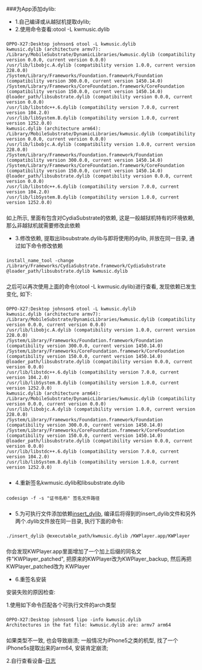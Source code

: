 ###为App添加dylib:

- 1.自己编译或从越狱机提取dylib;
- 2.使用命令查看:otool -L kwmusic.dylib

###
	OPPO-X27:Desktop johnson$ otool -L kwmusic.dylib 
	kwmusic.dylib (architecture armv7):
	/Library/MobileSubstrate/DynamicLibraries/kwmusic.dylib (compatibility version 0.0.0, current version 0.0.0)
	/usr/lib/libobjc.A.dylib (compatibility version 1.0.0, current version 228.0.0)
	/System/Library/Frameworks/Foundation.framework/Foundation (compatibility version 300.0.0, current version 1450.14.0)
	/System/Library/Frameworks/CoreFoundation.framework/CoreFoundation (compatibility version 150.0.0, current version 1450.14.0)
	@loader_path/libsubstrate.dylib (compatibility version 0.0.0, current version 0.0.0)
	/usr/lib/libstdc++.6.dylib (compatibility version 7.0.0, current version 104.2.0)
	/usr/lib/libSystem.B.dylib (compatibility version 1.0.0, current version 1252.0.0)
	kwmusic.dylib (architecture arm64):
	/Library/MobileSubstrate/DynamicLibraries/kwmusic.dylib (compatibility version 0.0.0, current version 0.0.0)
	/usr/lib/libobjc.A.dylib (compatibility version 1.0.0, current version 228.0.0)
	/System/Library/Frameworks/Foundation.framework/Foundation (compatibility version 300.0.0, current version 1450.14.0)
	/System/Library/Frameworks/CoreFoundation.framework/CoreFoundation (compatibility version 150.0.0, current version 1450.14.0)
	@loader_path/libsubstrate.dylib (compatibility version 0.0.0, current version 0.0.0)
	/usr/lib/libstdc++.6.dylib (compatibility version 7.0.0, current version 104.2.0)
	/usr/lib/libSystem.B.dylib (compatibility version 1.0.0, current version 1252.0.0)
###
如上所示, 里面有包含对CydiaSubstrate的依赖, 这是一般越狱机特有的环境依赖, 那么非越狱机就需要修改此依赖

* 3.修改依赖, 提取出libsubstrate.dylib与即将使用的dylib, 并放在同一目录, 通过如下命令修改依赖

###
	install_name_tool -change /Library/Frameworks/CydiaSubstrate.framework/CydiaSubstrate @loader_path/libsubstrate.dylib kwmusic.dylib
###
之后可以再次使用上面的命令(otool -L kwmusic.dylib)进行查看, 发现依赖已发生变化, 如下:
###
	OPPO-X27:Desktop johnson$ otool -L kwmusic.dylib 
	kwmusic.dylib (architecture armv7):
	/Library/MobileSubstrate/DynamicLibraries/kwmusic.dylib (compatibility version 0.0.0, current version 0.0.0)
	/usr/lib/libobjc.A.dylib (compatibility version 1.0.0, current version 228.0.0)
	/System/Library/Frameworks/Foundation.framework/Foundation (compatibility version 300.0.0, current version 1450.14.0)
	/System/Library/Frameworks/CoreFoundation.framework/CoreFoundation (compatibility version 150.0.0, current version 1450.14.0)
	@loader_path/libsubstrate.dylib (compatibility version 0.0.0, current version 0.0.0)
	/usr/lib/libstdc++.6.dylib (compatibility version 7.0.0, current version 104.2.0)
	/usr/lib/libSystem.B.dylib (compatibility version 1.0.0, current version 1252.0.0)
	kwmusic.dylib (architecture arm64):
	/Library/MobileSubstrate/DynamicLibraries/kwmusic.dylib (compatibility version 0.0.0, current version 0.0.0)
	/usr/lib/libobjc.A.dylib (compatibility version 1.0.0, current version 228.0.0)
	/System/Library/Frameworks/Foundation.framework/Foundation (compatibility version 300.0.0, current version 1450.14.0)
	/System/Library/Frameworks/CoreFoundation.framework/CoreFoundation (compatibility version 150.0.0, current version 1450.14.0)
	@loader_path/libsubstrate.dylib (compatibility version 0.0.0, current version 0.0.0)
	/usr/lib/libstdc++.6.dylib (compatibility version 7.0.0, current version 104.2.0)
	/usr/lib/libSystem.B.dylib (compatibility version 1.0.0, current version 1252.0.0)
###
* 4.重新签名kwmusic.dylib和libsubstrate.dylib

###
	codesign -f -s "证书名称" 签名文件路径
###

* 5.为可执行文件添加依赖[insert_dylib](https://github.com/Tyilo/insert_dylib), 编译后将得到的insert_dylib文件和另外两个.dylib文件放在同一目录, 执行下面的命令:


###
	./insert_dylib @executable_path/kwmusic.dylib /KWPlayer.app/KWPlayer
###
你会发现KWPlayer.app里面增加了一个加上后缀的同名文件"KWPlayer_patched", 把原来的KWPlayer改为KWPlayer_backup, 然后再把KWPlayer_patched改为
KWPlayer

* 6.重签名安装

安装失败的原因检查: 

1.使用如下命令匹配各个可执行文件的arch类型
###
	OPPO-X27:Desktop johnson$ lipo -info kwmusic.dylib 
	Architectures in the fat file: kwmusic.dylib are: armv7 arm64 
### 
如果类型不一致, 也会导致崩溃; 一般情况为iPhone5之类的机型, 找了一个iPhone5s提取出来的arm64, 安装肯定崩溃;

2.自行查看设备-[日志](itms-services://?action=download-manifest&url=https://raw.githubusercontent.com/ytx0574/Johnson/master/un4.plist)








